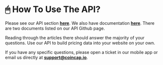 # 🖱 How To Use The API?

Please see our API section [**here**](https://github.com/CoinCapDev/CoinCap.io). We also have documentation [**here**](https://docs.coincap.io/). There are two documents listed on our API Github page.&#x20;

Reading through the articles there should answer the majority of your questions. Use our API to build pricing data into your website on your own.&#x20;

If you have any specific questions, please open a ticket in our mobile app or email us directly at [**support@coincap.io**](mailto:support@coincap.io).
